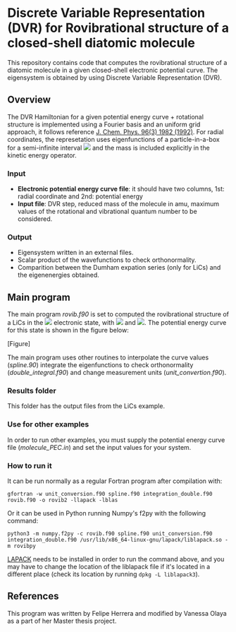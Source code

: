 # Discrete Variable Representation (DVR) for Rovibrational structure of a closed-shell diatomic molecule

This repository contains code that computes the rovibrational structure of a diatomic molecule in a given closed-shell electronic potential curve. The eigensystem is obtained by using Discrete Variable Representation (DVR).

## Overview

The DVR Hamiltonian for a given potential energy curve + rotational structure is implemented using a Fourier basis and an uniform grid approach, it follows reference [J. Chem. Phys. 96(3) 1982 (1992)](https://aip.scitation.org/doi/10.1063/1.462100). For radial coordinates, the represetation uses eigenfunctions of a particle-in-a-box for a semi-infinite interval <img src="https://latex.codecogs.com/gif.latex?(0,\infty)"> and the mass is included explicitly in the kinetic energy operator.

### Input
  - **Electronic potential energy curve file**: it should have two columns, 1st: radial coordinate and 2nd: potential energy
  - **Input file**: DVR step, reduced mass of the molecule in amu, maximum values of the rotational and vibrational quantum number to be considered.

### Output
  - Eigensystem written in an external files.
  - Scalar product of the wavefunctions to check orthonormality.
  - Comparition between the Dumham expation series (only for LiCs) and the eigenenergies obtained.

## Main program

The main program *rovib.f90* is set to computed the rovibrational structure of a LiCs in the <img src="https://latex.codecogs.com/gif.latex?X^1\Sigma^+"> electronic state, with <img src="https://latex.codecogs.com/gif.latex?J_{max}=10"> and <img src="https://latex.codecogs.com/gif.latex?\nu_{max}=10">. The potential energy curve for this state is shown in the figure below:

[Figure]

The main program uses other routines to interpolate the curve values (*spline.90*) integrate the eigenfunctions to check orthonormality (*double_integral.f90*) and change measurement units (*unit_convertion.f90*).

### Results folder

This folder has the output files from the LiCs example.

### Use for other examples

In order to run other examples, you must supply the potential energy curve file (*molecule_PEC.in*) and set the input values for your system.
  
### How to run it

It can be run normally as a regular Fortran program after compilation with:

```
gfortran -w unit_conversion.f90 spline.f90 integration_double.f90 rovib.f90 -o rovib2 -llapack -lblas
```

Or it can be used in Python running Numpy's f2py with the following command:

```
python3 -m numpy.f2py -c rovib.f90 spline.f90 unit_conversion.f90 integration_double.f90 /usr/lib/x86_64-linux-gnu/lapack/liblapack.so -m rovibpy
```

[LAPACK](http://www.netlib.org/lapack/) needs to be installed in order to run the command above, and you may have to change the location of the liblapack file if it's located in a different place (check its location by running ``dpkg -L liblapack3``).

## References

This program was written by Felipe Herrera and modified by Vanessa Olaya as a part of her Master thesis project.
